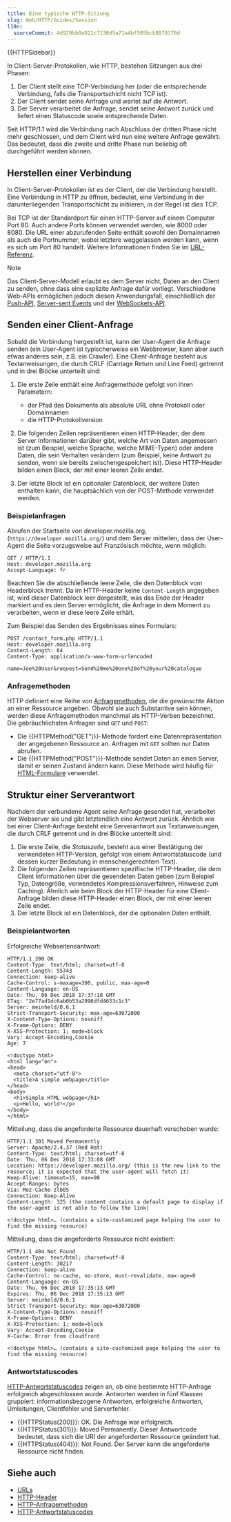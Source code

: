 ```yaml
---
title: Eine typische HTTP-Sitzung
slug: Web/HTTP/Guides/Session
l10n:
  sourceCommit: 4d929bb0a021c7130d5a71a4bf505bcb8070378d
---
```


{{HTTPSidebar}}

In Client-Server-Protokollen, wie HTTP, bestehen Sitzungen aus drei Phasen:

1. Der Client stellt eine TCP-Verbindung her (oder die entsprechende Verbindung, falls die Transportschicht nicht TCP ist).
2. Der Client sendet seine Anfrage und wartet auf die Antwort.
3. Der Server verarbeitet die Anfrage, sendet seine Antwort zurück und liefert einen Statuscode sowie entsprechende Daten.

Seit HTTP/1.1 wird die Verbindung nach Abschluss der dritten Phase nicht mehr geschlossen, und dem Client wird nun eine weitere Anfrage gewährt: Das bedeutet, dass die zweite und dritte Phase nun beliebig oft durchgeführt werden können.

## Herstellen einer Verbindung

In Client-Server-Protokollen ist es der Client, der die Verbindung herstellt. Eine Verbindung in HTTP zu öffnen, bedeutet, eine Verbindung in der darunterliegenden Transportschicht zu initiieren, in der Regel ist dies TCP.

Bei TCP ist der Standardport für einen HTTP-Server auf einem Computer Port 80. Auch andere Ports können verwendet werden, wie 8000 oder 8080. Die URL einer abzurufenden Seite enthält sowohl den Domainnamen als auch die Portnummer, wobei letztere weggelassen werden kann, wenn es sich um Port 80 handelt. Weitere Informationen finden Sie im [URL-Referenz](/de/docs/Web/URI).

> [!NOTE]
> Das Client-Server-Modell erlaubt es dem Server nicht, Daten an den Client zu senden, ohne dass eine explizite Anfrage dafür vorliegt. Verschiedene Web-APIs ermöglichen jedoch diesen Anwendungsfall, einschließlich der [Push-API](/de/docs/Web/API/Push_API), [Server-sent Events](/de/docs/Web/API/Server-sent_events) und der [WebSockets-API](/de/docs/Web/API/WebSockets_API).

## Senden einer Client-Anfrage

Sobald die Verbindung hergestellt ist, kann der User-Agent die Anfrage senden (ein User-Agent ist typischerweise ein Webbrowser, kann aber auch etwas anderes sein, z.B. ein Crawler). Eine Client-Anfrage besteht aus Textanweisungen, die durch CRLF (Carriage Return und Line Feed) getrennt und in drei Blöcke unterteilt sind:

1. Die erste Zeile enthält eine Anfragemethode gefolgt von ihren Parametern:

   - der Pfad des Dokuments als absolute URL ohne Protokoll oder Domainnamen
   - die HTTP-Protokollversion

2. Die folgenden Zeilen repräsentieren einen HTTP-Header, der dem Server Informationen darüber gibt, welche Art von Daten angemessen ist (zum Beispiel, welche Sprache, welche MIME-Typen) oder andere Daten, die sein Verhalten verändern (zum Beispiel, keine Antwort zu senden, wenn sie bereits zwischengespeichert ist). Diese HTTP-Header bilden einen Block, der mit einer leeren Zeile endet.
3. Der letzte Block ist ein optionaler Datenblock, der weitere Daten enthalten kann, die hauptsächlich von der POST-Methode verwendet werden.

### Beispielanfragen

Abrufen der Startseite von developer.mozilla.org, (`https://developer.mozilla.org/`) und dem Server mitteilen, dass der User-Agent die Seite vorzugsweise auf Französisch möchte, wenn möglich:

```http
GET / HTTP/1.1
Host: developer.mozilla.org
Accept-Language: fr
```

Beachten Sie die abschließende leere Zeile, die den Datenblock vom Headerblock trennt. Da im HTTP-Header keine `Content-Length` angegeben ist, wird dieser Datenblock leer dargestellt, was das Ende der Header markiert und es dem Server ermöglicht, die Anfrage in dem Moment zu verarbeiten, wenn er diese leere Zeile erhält.

Zum Beispiel das Senden des Ergebnisses eines Formulars:

```http
POST /contact_form.php HTTP/1.1
Host: developer.mozilla.org
Content-Length: 64
Content-Type: application/x-www-form-urlencoded

name=Joe%20User&request=Send%20me%20one%20of%20your%20catalogue
```

### Anfragemethoden

HTTP definiert eine Reihe von [Anfragemethoden](/de/docs/Web/HTTP/Reference/Methods), die die gewünschte Aktion an einer Ressource angeben. Obwohl sie auch Substantive sein können, werden diese Anfragemethoden manchmal als HTTP-Verben bezeichnet. Die gebräuchlichsten Anfragen sind `GET` und `POST`:

- Die {{HTTPMethod("GET")}}-Methode fordert eine Datenrepräsentation der angegebenen Ressource an. Anfragen mit `GET` sollten nur Daten abrufen.
- Die {{HTTPMethod("POST")}}-Methode sendet Daten an einen Server, damit er seinen Zustand ändern kann. Diese Methode wird häufig für [HTML-Formulare](/de/docs/Learn_web_development/Extensions/Forms) verwendet.

## Struktur einer Serverantwort

Nachdem der verbundene Agent seine Anfrage gesendet hat, verarbeitet der Webserver sie und gibt letztendlich eine Antwort zurück. Ähnlich wie bei einer Client-Anfrage besteht eine Serverantwort aus Textanweisungen, die durch CRLF getrennt und in drei Blöcke unterteilt sind:

1. Die erste Zeile, die _Statuszeile_, besteht aus einer Bestätigung der verwendeten HTTP-Version, gefolgt von einem Antwortstatuscode (und dessen kurzer Bedeutung in menschengerechtem Text).
2. Die folgenden Zeilen repräsentieren spezifische HTTP-Header, die dem Client Informationen über die gesendeten Daten geben (zum Beispiel Typ, Datengröße, verwendetes Kompressionsverfahren, Hinweise zum Caching). Ähnlich wie beim Block der HTTP-Header für eine Client-Anfrage bilden diese HTTP-Header einen Block, der mit einer leeren Zeile endet.
3. Der letzte Block ist ein Datenblock, der die optionalen Daten enthält.

### Beispielantworten

Erfolgreiche Webseiteneantwort:

```http
HTTP/1.1 200 OK
Content-Type: text/html; charset=utf-8
Content-Length: 55743
Connection: keep-alive
Cache-Control: s-maxage=300, public, max-age=0
Content-Language: en-US
Date: Thu, 06 Dec 2018 17:37:18 GMT
ETag: "2e77ad1dc6ab0b53a2996dfd4653c1c3"
Server: meinheld/0.6.1
Strict-Transport-Security: max-age=63072000
X-Content-Type-Options: nosniff
X-Frame-Options: DENY
X-XSS-Protection: 1; mode=block
Vary: Accept-Encoding,Cookie
Age: 7

<!doctype html>
<html lang="en">
<head>
  <meta charset="utf-8">
  <title>A simple webpage</title>
</head>
<body>
  <h1>Simple HTML webpage</h1>
  <p>Hello, world!</p>
</body>
</html>
```

Mitteilung, dass die angeforderte Ressource dauerhaft verschoben wurde:

```http
HTTP/1.1 301 Moved Permanently
Server: Apache/2.4.37 (Red Hat)
Content-Type: text/html; charset=utf-8
Date: Thu, 06 Dec 2018 17:33:08 GMT
Location: https://developer.mozilla.org/ (this is the new link to the resource; it is expected that the user-agent will fetch it)
Keep-Alive: timeout=15, max=98
Accept-Ranges: bytes
Via: Moz-Cache-zlb05
Connection: Keep-Alive
Content-Length: 325 (the content contains a default page to display if the user-agent is not able to follow the link)

<!doctype html>… (contains a site-customized page helping the user to find the missing resource)
```

Mitteilung, dass die angeforderte Ressource nicht existiert:

```http
HTTP/1.1 404 Not Found
Content-Type: text/html; charset=utf-8
Content-Length: 38217
Connection: keep-alive
Cache-Control: no-cache, no-store, must-revalidate, max-age=0
Content-Language: en-US
Date: Thu, 06 Dec 2018 17:35:13 GMT
Expires: Thu, 06 Dec 2018 17:35:13 GMT
Server: meinheld/0.6.1
Strict-Transport-Security: max-age=63072000
X-Content-Type-Options: nosniff
X-Frame-Options: DENY
X-XSS-Protection: 1; mode=block
Vary: Accept-Encoding,Cookie
X-Cache: Error from cloudfront

<!doctype html>… (contains a site-customized page helping the user to find the missing resource)
```

### Antwortstatuscodes

[HTTP-Antwortstatuscodes](/de/docs/Web/HTTP/Reference/Status) zeigen an, ob eine bestimmte HTTP-Anfrage erfolgreich abgeschlossen wurde. Antworten werden in fünf Klassen gruppiert: informationsbezogene Antworten, erfolgreiche Antworten, Umleitungen, Clientfehler und Serverfehler.

- {{HTTPStatus(200)}}: OK. Die Anfrage war erfolgreich.
- {{HTTPStatus(301)}}: Moved Permanently. Dieser Antwortcode bedeutet, dass sich die URI der angeforderten Ressource geändert hat.
- {{HTTPStatus(404)}}: Not Found. Der Server kann die angeforderte Ressource nicht finden.

## Siehe auch

- [URLs](/de/docs/Web/URI)
- [HTTP-Header](/de/docs/Web/HTTP/Reference/Headers)
- [HTTP-Anfragemethoden](/de/docs/Web/HTTP/Reference/Methods)
- [HTTP-Antwortstatuscodes](/de/docs/Web/HTTP/Reference/Status)
